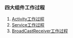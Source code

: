 ### 四大组件工作过程

1. [Activity工作过程](ComponentWorkFlow/ActivityWorkFlow.md)
2. [Service工作过程](ComponentWorkFlow/ServiceWorkFlow.md)
3. [BroadCastReceiver工作过程](ComponentWorkFlow/BroadCastReceiver.md)